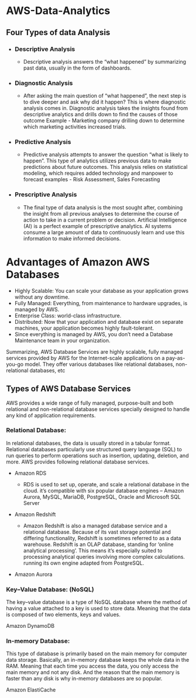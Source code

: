 # AWS-Data-Analytics
## Four Types of data Analysis
- ### Descriptive Analysis
  - Descriptive analysis answers the “what happened” by summarizing past data, usually in the form of dashboards.
- ### Diagnostic Analysis
  - After asking the main question of “what happened”, the next step is to dive deeper and ask why did it happen? This is where diagnostic analysis comes in.
    Diagnostic analysis takes the insights found from descriptive analytics and drills down to find the causes of those outcome Example - Marketing company drilling down to   determine which marketing activities increased trials.
- ### Predictive Analysis
  - Predictive analysis attempts to answer the question “what is likely to happen”. This type of analytics utilizes previous data to make predictions about future outcomes. This analysis relies on statistical modeling, which requires added technology and manpower to forecast
    examples - Risk Assessment, Sales Forecasting
 - ### Prescriptive Analysis
   - The final type of data analysis is the most sought after, combining the insight from all previous analyses to determine the course of action to take in a current problem or decision. Artificial Intelligence (AI) is a perfect example of prescriptive analytics. AI systems consume a large amount of data to continuously learn and use this information to make informed decisions.
# Advantages of Amazon AWS Databases
- Highly Scalable: You can scale your database as your application grows without any downtime.
- Fully Managed: Everything, from maintenance to hardware upgrades, is managed by AWS.
- Enterprise Class: world-class infrastructure.
- Distributed: Now that your application and database exist on separate machines, your application becomes highly fault-tolerant.
- Since everything is managed by AWS, you don’t need a Database Maintenance team in your organization.

Summarizing, AWS Database Services are highly scalable, fully managed services provided by AWS for the Internet-scale applications on a pay-as-you-go model. They offer various databases like relational databases, non-relational databases, etc

## Types of AWS Database Services
AWS provides a wide range of fully managed, purpose-built and both relational and non-relational database services specially designed to handle any kind of application requirements. 

### Relational Database: 
In relational databases, the data is usually stored in a tabular format. Relational databases particularly use structured query language (SQL) to run queries to perform operations such as insertion, updating, deletion, and more. AWS provides following relational database services.
- Amazon RDS
  - RDS is used to set up, operate, and scale a relational database in the cloud. it’s compatible with six popular database engines – Amazon Aurora, MySQL, MariaDB, PostgreSQL, Oracle and Microsoft SQL Server
  
- Amazon Redshift
   - Amazon Redshift is also a managed database service and a relational database. Because of its vast storage potential and differing functionality, Redshift is sometimes referred to as a data warehouse. Redshift is an OLAP database, standing for ‘online analytical processing’. This means it’s especially suited to processing analytical queries involving more complex calculations. running its own engine adapted from PostgreSQL.
- Amazon Aurora

### Key–Value Database: (NoSQL)
The key–value database is a type of NoSQL database where the method of having a value attached to a key is used to store data. Meaning that the data is composed of two elements, keys and values.

Amazon DynamoDB

### In-memory Database: 
This type of database is primarily based on the main memory for computer data storage. Basically, an in-memory database keeps the whole data in the RAM. Meaning that each time you access the data, you only access the main memory and not any disk. And the reason that the main memory is faster than any disk is why in-memory databases are so popular.

Amazon ElastiCache
